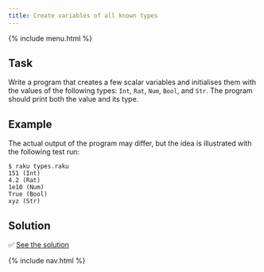 ```yaml
---
title: Create variables of all known types
---
```


{% include menu.html %}

## Task

Write a program that creates a few scalar variables and initialises them with the values of the following types: `Int`, `Rat`, `Num`, `Bool`, and `Str`. The program should print both the value and its type.

## Example

The actual output of the program may differ, but the idea is illustrated with the following test run:

```console
$ raku types.raku
151 (Int)
4.2 (Rat)
1e10 (Num)
True (Bool)
xyz (Str)
```

## Solution

✅ [See the solution](solution)

{% include nav.html %}
